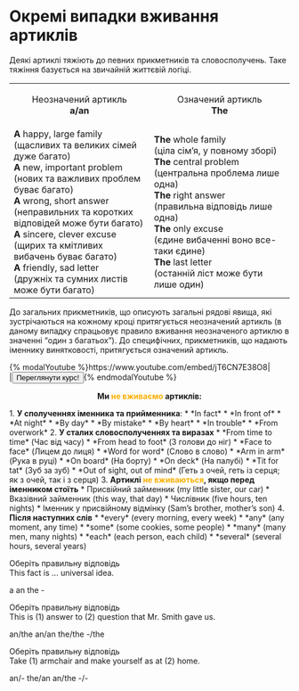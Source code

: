 # Окремi випадки вживання артиклiв

Деякi артиклi тяжiють до певних прикметникiв та словосполучень. Таке тяжiння базується на звичайнiй життєвiй логiцi.

<table width="400">
<tr>
<td width="50%"><p align="center">Неозначений артикль<br><b>a/an</b><p></td>
<td width="50%"><p align="center">Означений артикль<br><b>The</b><p></td>
</tr>
<tr>
<td width="50%"><b>A</b> happy, large family<br> (щасливих та великих сiмей дуже багато)<br>
<b>A</b> new, important problem<br> (нових та важливих проблем буває багато)<br>
<b>A</b> wrong, short answer<br> (неправильних та коротких вiдповiдей може бути багато)<br>
<b>A</b> sincere, clever excuse<br> (щирих та кмiтливих вибачень буває багато)<br>
<b>A</b> friendly, sad letter<br> (дружнiх та сумних листiв може бути багато)</td>
<td width="50%"><b>The</b> whole family<br> (цiла сiм’я, у повному зборi)<br>
<b>The</b> central problem<br> (центральна проблема лише одна)<br>
<b>The</b> right answer<br> (правильна вiдповiдь лише одна)<br>
<b>The</b> only excuse<br> (єдине вибаченнi воно все-таки єдине)<br>
<b>The</b> last letter<br> (останнiй лiст може бути лише один)</td>
</tr>
</table>

До <span class="p1">загальних прикметникiв</span>, що описують загальнi рядовi явища, якi зустрiчаються на кожному кроцi притягується неозначений артикль (в даному випадку спрацьовує правило вживання неозначеного артиклю в значеннi “один з багатьох”). До <span class="p1">специфiчних, прикметникiв, що надають iменнику винятковостi</span>, притягується означений артикль.

<div>
{% modalYoutube %}https://www.youtube.com/embed/jT6CN7E38O8|
<div class="popup" style="background-image: url('https://cdn.rawgit.com/chudaol/ed-era-book-english/master/picsforvid/vzhivannya_article.png');">
  <div id="youtube-logo">
  </div>
</div>
|<a href="https://study.ed-era.com/courses/EdEra/E101/e101/about"><button class="but">Переглянути курс!</button></a>{% endmodalYoutube %}
</div>

<p align="center"><b>Ми <font color="FAAF00">не вживаємо</font> артиклiв:</b></p>
1. <b>У сполученнях <span class="p1">iменника</span> та <span class="p1">прийменника</span></b>:
 * *In fact*
 * *In front of*
 * *At night*
 * *By day*
 * *By mistake*
 * *By heart*
 * *In trouble*
 * *From overwork*
2. <b>У сталих словосполученнях та виразах</b>
 * *From time to time* (Час вiд часу)
 * *From head to foot* (З голови до нiг)
 * *Face to face* (Лицем до лиця)
 * *Word for word* (Слово в слово)
 * *Arm in arm* (Рука в руцi)
 * *On board* (На борту)
 * *On deck* (На палубi)
 * *Tit for tat* (Зуб за зуб)
 * *Out of sight, out of mind* (Геть з очей, геть iз серця; як з очей, так i з серця)
3. <b>Артиклi <font color="#FAAF00">не вживаються</font>, якщо перед iменником стоїть</b>
 * Присвiйний займенник (my little sister, our car)
 * Вказiвний займенник (this way, that day)
 * Числiвник (five hours, ten nights)
 * Iменник у присвiйному вiдмiнку (Sam’s brother, mother’s son)
4. <b>Пiсля наступних слiв</b>
 * *every* (every morning, every week)
 * *any* (any moment, any time)
 * *some* (some cookies, some people)
 * *many* (many men, many nights)
 * *each* (each person, each child)
 * *several* (several hours, several years)



<quiz correctLabel="correct" incorrectLabel="incorrect" checkLabel="check">
    <question text="">
    <p>Оберіть правильну відповідь<br>This fact is ... universal idea.</p>
    <answer correct>a</answer>
    <answer>an</answer>
    <answer>the</answer>
    <answer>-</answer>
    </question>
    <question text="">
    <p>Оберіть правильну відповідь<br>This is (1) answer to (2) question that Mr. Smith gave us.</p>
    <answer correct>an/the</answer>
    <answer>an/an</answer>
    <answer>the/the</answer>
    <answer>-/the</answer>
    </question>
    <question text="">
    <p>Оберіть правильну відповідь<br>Take (1) armchair and make yourself as at (2) home.</p>
    <answer correct>an/-</answer>
    <answer>the/an</answer>
    <answer>an/the</answer>
    <answer>-/-</answer>
    </question>
</quiz>